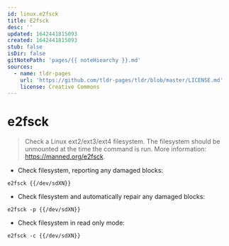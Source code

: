 ```yaml
---
id: linux.e2fsck
title: E2fsck
desc: ''
updated: 1642441815093
created: 1642441815093
stub: false
isDir: false
gitNotePath: 'pages/{{ noteHiearchy }}.md'
sources:
  - name: tldr-pages
    url: 'https://github.com/tldr-pages/tldr/blob/master/LICENSE.md'
    license: Creative Commons
---
```

# e2fsck

> Check a Linux ext2/ext3/ext4 filesystem. The filesystem should be unmounted at the time the command is run.
> More information: <https://manned.org/e2fsck>.

- Check filesystem, reporting any damaged blocks:

`e2fsck {{/dev/sdXN}}`

- Check filesystem and automatically repair any damaged blocks:

`e2fsck -p {{/dev/sdXN}}`

- Check filesystem in read only mode:

`e2fsck -c {{/dev/sdXN}}`

